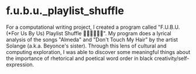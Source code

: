 # f.u.b.u._playlist_shuffle
For a computational writing project, I created a program called "F.U.B.U. (*For Us By Us) Playlist Shuffle ✊🏿✊🏾✊🏽". My program does a lyrical analysis of the songs "Almeda" and "Don't Touch My Hair" by the artist Solange (a.k.a. Beyonce's sister). Through this lens of cultural and computing exploration, I was able to discover some meaningful things about the importance of rhetorical and poetical word order in black creativity/self-expression. 
